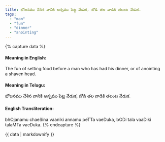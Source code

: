 ```yaml
---
title: భోజనము చేశిన వానికి అన్నము పెట్ట వేడుక, బోడి తల వాడికి తలంట వేడుక.
tags:
  - "man"
  - "fun"
  - "dinner"
  - "anointing"
---
```


{% capture data %}
#### Meaning in English:
The fun of setting food before a man who has had his dinner, or of anointing a shaven head.

#### Meaning in Telugu:
భోజనము చేశిన వానికి అన్నము పెట్ట వేడుక, బోడి తల వాడికి తలంట వేడుక.

#### English Transliteration:
bhOjanamu chaeSina vaaniki annamu peTTa vaeDuka, bODi tala vaaDiki talaMTa vaeDuka.
{% endcapture %}

{{ data | markdownify }}

